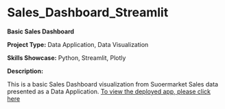 # Sales_Dashboard_Streamlit
**Basic Sales Dashboard**

**Project Type:** Data Application, Data Visualization

**Skills Showcase:** Python, Streamlit, Plotly

**Description:**

This is a basic Sales Dashboard visualization from Suoermarket Sales data presented as a Data Application. [To view the deployed app, please click here](https://share.streamlit.io/ahnaftzr/sales_dashboard_streamlit/main/VisApp01.py) 
